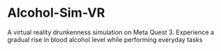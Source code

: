# Alcohol-Sim-VR
A virtual reality drunkenness simulation on Meta Quest 3. Experience a gradual rise in blood alcohol level while performing everyday tasks
